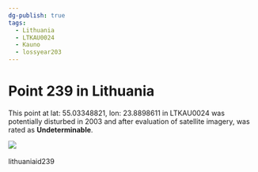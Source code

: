 ```yaml
---
dg-publish: true
tags:
  - Lithuania
  - LTKAU0024
  - Kauno
  - lossyear203
---
```


# Point 239 in Lithuania

This point at lat: 55.03348821, lon: 23.8898611 in LTKAU0024 was potentially disturbed in 2003 and after evaluation of satellite imagery, was rated as **Undeterminable**.

<div class='juxtapose' data-showcredits='false'>
<img src='https://baserow-backend-production20240528124524339000000001.s3.amazonaws.com/user_files/fPOTHF0MIpV7rfhSbceMOU20mrRgntkB_8a2a2ad369944c76347980af2d022b0ac602fec4311cad7f880f5381ad81c39c.png' data-label='x' />
<img src='' data-label='July 2010' />
</div>

lithuaniaid239